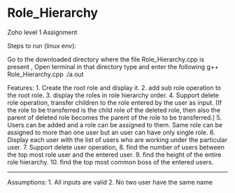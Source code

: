 # Role_Hierarchy
Zoho level 1 Assignment

Steps to run (linux env):

Go to the downloaded directory where the file Role_Hierarchy.cpp is present , Open terminal in that directory type and enter the following
g++ Role_Hierarchy.cpp
./a.out 


Features:
    1. Create the root role and display it.
    2. add sub role operation to the root role.
    3. display the roles in role hierarchy order.
    4. Support delete role operation, transfer children to the role entered by the user as input.
       (If the role to be transferred is the child role of the deleted role, then also the
        parent of deleted role becomes the parent of the role to be transferred.)
    5. Users can be added and a role can be assigned to them. Same role can be assigned to
       more than one user but an user can have only single role.
    6. Display each user with the list of users who are working under the particular user.
    7. Support delete user operation, 
    8. find the number of users between the top most role user and the entered user.
    9. find the height of the entire role hierarchy.
    10. find the top most common boss of the entered users.

-----------------
Assumptions:
    1. All inputs are valid
    2. No two user have the same name 
